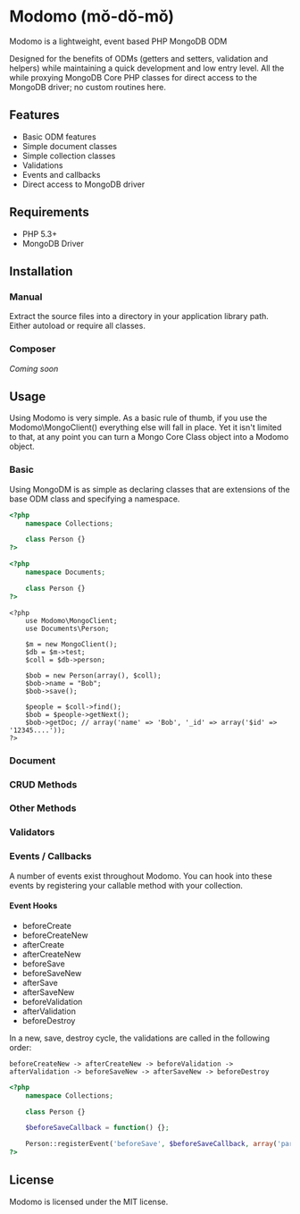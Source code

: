 # Modomo (mŏ-dŏ-mŏ)

Modomo is a lightweight, event based PHP MongoDB ODM

Designed for the benefits of ODMs (getters and setters, validation and helpers) while maintaining a quick development and low entry level.
All the while proxying MongoDB Core PHP classes for direct access to the MongoDB driver; no custom routines here.

## Features

* Basic ODM features
* Simple document classes
* Simple collection classes
* Validations
* Events and callbacks
* Direct access to MongoDB driver

## Requirements

* PHP 5.3+
* MongoDB Driver

## Installation

### Manual

Extract the source files into a directory in your application library path. Either autoload or require all classes.

### Composer

_Coming soon_

## Usage

Using Modomo is very simple. As a basic rule of thumb, if you use the Modomo\MongoClient() everything else will fall in place.
Yet it isn't limited to that, at any point you can turn a Mongo Core Class object into a Modomo object.

### Basic

Using MongoDM is as simple as declaring classes that are extensions of the base ODM class and specifying a namespace.

```php
<?php
    namespace Collections;

    class Person {}
?>
```

```php
<?php
    namespace Documents;

    class Person {}
?>
```

```
<?php
    use Modomo\MongoClient;
    use Documents\Person;

    $m = new MongoClient();
    $db = $m->test;
    $coll = $db->person;

    $bob = new Person(array(), $coll);
    $bob->name = "Bob";
    $bob->save();

    $people = $coll->find();
    $bob = $people->getNext();
    $bob->getDoc; // array('name' => 'Bob', '_id' => array('$id' => '12345....'));
?>
```

### Document

### CRUD Methods

### Other Methods

### Validators

### Events / Callbacks

A number of events exist throughout Modomo. You can hook into these events by registering your callable method with your collection.

#### Event Hooks

- beforeCreate
- beforeCreateNew
- afterCreate
- afterCreateNew
- beforeSave
- beforeSaveNew
- afterSave
- afterSaveNew
- beforeValidation
- afterValidation
- beforeDestroy

In a new, save, destroy cycle, the validations are called in the following order:

`beforeCreateNew -> afterCreateNew -> beforeValidation -> afterValidation -> beforeSaveNew -> afterSaveNew -> beforeDestroy`

```php
<?php
    namespace Collections;

    class Person {}

    $beforeSaveCallback = function() {};

    Person::registerEvent('beforeSave', $beforeSaveCallback, array('param1', 'param2'));
?>
```
## License

Modomo is licensed under the MIT license.